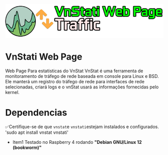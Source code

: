 ![alt text](image.png)
# VnStati Web Page
Web Page Para estatisticas do VnStat 
VnStat é uma ferramenta de monitoramento de tráfego de rede baseada em console para Linux e BSD. Ele manterá um registro do tráfego de rede para interfaces de rede selecionadas, criará logs e o vnStat usará as informações fornecidas pelo kernel. 

# Dependencias
✅Certifique-se de que <CODE>vnstat</CODE>e <code>vnstati</code>estejam instalados e configurados.  
'sudo apt install vnstat vnstati'
* Item1 Testado no Raspberry 4 rodando **"Debian GNU/Linux 12 (bookworm)"**